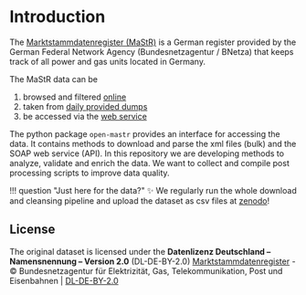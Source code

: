 # Introduction


The [Marktstammdatenregister (MaStR)](https://www.marktstammdatenregister.de/MaStR) is a German register 
provided by the German Federal Network Agency (Bundesnetzagentur / BNetza) that keeps track of all power and gas units located in Germany.

The MaStR data can be
 
  1. browsed and filtered [online](https://www.marktstammdatenregister.de/MaStR)
  1. taken from [daily provided dumps](https://www.marktstammdatenregister.de/MaStR/Datendownload)
  1. be accessed via the [web service](https://www.marktstammdatenregister.de/MaStRHilfe/subpages/webdienst.html)

The python package `open-mastr` provides an interface for accessing the data. 
It contains methods to download and parse the xml files (bulk) and the SOAP web service (API).
In this repository we are developing methods to analyze, validate and enrich the data.
We want to collect and compile post processing scripts to improve data quality.

!!! question "Just here for the data?"
    :sparkles: We regularly run the whole download and cleansing pipeline and upload the dataset as csv files at [zenodo](https://doi.org/10.5281/zenodo.6807425)! 

## License
The original dataset is licensed under the **Datenlizenz Deutschland – Namensnennung – Version 2.0** (DL-DE-BY-2.0)
[Marktstammdatenregister](https://www.marktstammdatenregister.de/MaStR) - © Bundesnetzagentur für Elektrizität, Gas, Telekommunikation, Post und Eisenbahnen | [DL-DE-BY-2.0](https://www.govdata.de/dl-de/by-2-0)